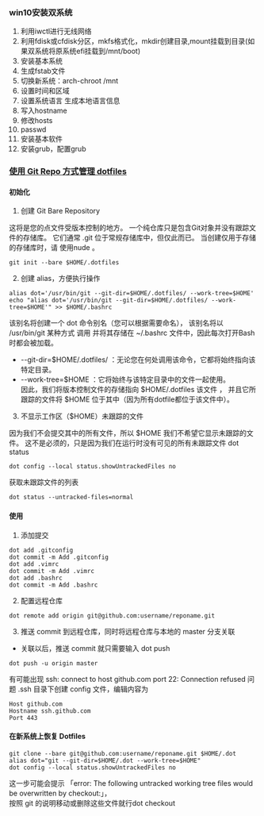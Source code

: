 ### win10安装双系统
1. 利用iwctl进行无线网络
2. 利用fdisk或cfdisk分区，mkfs格式化，mkdir创建目录,mount挂载到目录(如果双系统将原系统efi挂载到/mnt/boot)
3. 安装基本系统
4. 生成fstab文件
5. 切换新系统：arch-chroot /mnt
6. 设置时间和区域
7. 设置系统语言 生成本地语言信息
8. 写入hostname
9. 修改hosts
10. passwd
11. 安装基本软件
12. 安装grub，配置grub

### [使用 Git Repo 方式管理 dotfiles](http://dotfiles.github.io/)
#### 初始化
1. 创建 Git Bare Repository 

这将是您的点文件受版本控制的地方。 一个纯仓库只是包含Git对象并没有跟踪文件的存储库。 它们通常 .git 位于常规存储库中，但仅此而已。 当创建仅用于存储的存储库时，请 使用nude 。
```
git init --bare $HOME/.dotfiles
```

2. 创建 alias，方便执行操作

```
alias dot='/usr/bin/git --git-dir=$HOME/.dotfiles/ --work-tree=$HOME' 
echo "alias dot='/usr/bin/git --git-dir=$HOME/.dotfiles/ --work-tree=$HOME'" >> $HOME/.bashrc
```  
该别名将创建一个 dot 命令别名（您可以根据需要命名）， 该别名将以 /usr/bin/git 某种方式 调用 并将其存储在 ~/.bashrc 文件中，因此每次打开Bash时都会被加载。  
- --git-dir=$HOME/.dotfiles/ ：无论您在何处调用该命令，它都将始终指向该特定目录。
- --work-tree=$HOME ：它将始终与该特定目录中的文件一起使用。  
因此，我们将版本控制文件的存储指向 $HOME/.dotfiles 该文件 ， 并且它所跟踪的文件将 $HOME 位于其中（因为所有dotfile都位于该文件中）。  

3. 不显示工作区（$HOME）未跟踪的文件 

因为我们不会提交其中的所有文件，所以 $HOME 我们不希望它显示未跟踪的文件。 这不是必须的，只是因为我们在运行时没有可见的所有未跟踪文件 dot status  
```
dot config --local status.showUntrackedFiles no
```
获取未跟踪文件的列表  
```
dot status --untracked-files=normal
```
#### 使用
1. 添加提交
```
dot add .gitconfig
dot commit -m Add .gitconfig
dot add .vimrc
dot commit -m Add .vimrc
dot add .bashrc
dot commit -m Add .bashrc
```
2. 配置远程仓库  
```
dot remote add origin git@github.com:username/reponame.git
```
3. 推送 commit 到远程仓库，同时将远程仓库与本地的 master 分支关联
- 关联以后，推送 commit 就只需要输入 dot push
```
dot push -u origin master
```  
有可能出现 ssh: connect to host github.com port 22: Connection refused 问题
.ssh 目录下创建 config 文件，编辑内容为  

```
Host github.com
Hostname ssh.github.com
Port 443
```
#### 在新系统上恢复 Dotfiles  
```
git clone --bare git@github.com:username/reponame.git $HOME/.dot
alias dot="git --git-dir=$HOME/.dot --work-tree=$HOME"
dot config --local status.showUntrackedFiles no
```  
这一步可能会提示 「error: The following untracked working tree files would be overwritten by checkout:」，  
按照 git 的说明移动或删除这些文件就行dot checkout
